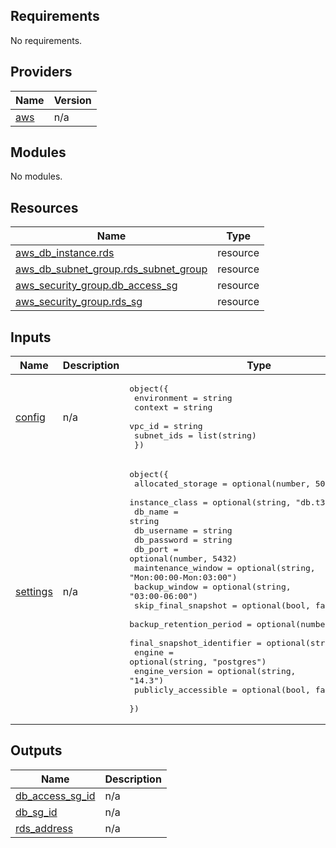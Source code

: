 ## Requirements

No requirements.

## Providers

| Name | Version |
|------|---------|
| <a name="provider_aws"></a> [aws](#provider\_aws) | n/a |

## Modules

No modules.

## Resources

| Name | Type |
|------|------|
| [aws_db_instance.rds](https://registry.terraform.io/providers/hashicorp/aws/latest/docs/resources/db_instance) | resource |
| [aws_db_subnet_group.rds_subnet_group](https://registry.terraform.io/providers/hashicorp/aws/latest/docs/resources/db_subnet_group) | resource |
| [aws_security_group.db_access_sg](https://registry.terraform.io/providers/hashicorp/aws/latest/docs/resources/security_group) | resource |
| [aws_security_group.rds_sg](https://registry.terraform.io/providers/hashicorp/aws/latest/docs/resources/security_group) | resource |

## Inputs

| Name | Description | Type | Default | Required |
|------|-------------|------|---------|:--------:|
| <a name="input_config"></a> [config](#input\_config) | n/a | <pre>object({<br>    environment = string<br>    context     = string<br>    vpc_id      = string<br>    subnet_ids  = list(string)<br>  })</pre> | n/a | yes |
| <a name="input_settings"></a> [settings](#input\_settings) | n/a | <pre>object({<br>    allocated_storage = optional(number, 50)<br>    instance_class = optional(string, "db.t3.micro")<br>    db_name = string<br>    db_username = string<br>    db_password = string<br>    db_port  = optional(number, 5432)<br>    maintenance_window = optional(string, "Mon:00:00-Mon:03:00")<br>    backup_window = optional(string, "03:00-06:00")<br>    skip_final_snapshot = optional(bool, false)<br>    backup_retention_period = optional(number, 7)<br>    final_snapshot_identifier  = optional(string, "final")<br>    engine = optional(string, "postgres")<br>    engine_version = optional(string, "14.3")<br>    publicly_accessible = optional(bool, false)<br>  })</pre> | n/a | yes |

## Outputs

| Name | Description |
|------|-------------|
| <a name="output_db_access_sg_id"></a> [db\_access\_sg\_id](#output\_db\_access\_sg\_id) | n/a |
| <a name="output_db_sg_id"></a> [db\_sg\_id](#output\_db\_sg\_id) | n/a |
| <a name="output_rds_address"></a> [rds\_address](#output\_rds\_address) | n/a |
